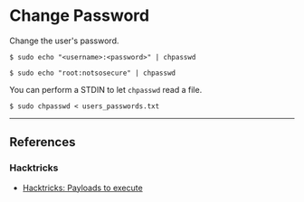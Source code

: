 # Change Password

Change the user's password.

```
$ sudo echo "<username>:<password>" | chpasswd

$ sudo echo "root:notsosecure" | chpasswd
```

You can perform a STDIN to let `chpasswd` read a file.

```
$ sudo chpasswd < users_passwords.txt
```

---
## References

### Hacktricks

- [Hacktricks: Payloads to execute](https://book.hacktricks.wiki/en/linux-hardening/privilege-escalation/payloads-to-execute.html)